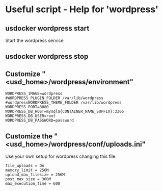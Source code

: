 # Useful script - Help for 'wordpress'

## usdocker wordpress start

Start the wordpress service

## usdocker wordpress stop

## Customize "<usd_home>/wordpress/environment"

```
WORDPRESS_IMAGE=wordpress
#WORDPRESS_PLUGIN_FOLDER /var/lib/wordpress
#wordpressWORDPRESS_THEME_FOLDER /var/lib/wordpress
WORDPRESS_PORT=8080
WORDPRESS_DB_HOST=mysql${CONTAINER_NAME_SUFFIX}:3306
WORDPRESS_DB_USER=root
WORDPRESS_DB_PASSWORD=password
```

## Customize the "<usd_home>/wordpress/conf/uploads.ini"

Use your own setup for wordpress changing this file. 

```
file_uploads = On
memory_limit = 256M
upload_max_filesize = 256M
post_max_size = 300M
max_execution_time = 600
```
